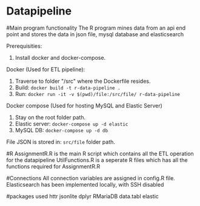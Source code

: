 # Datapipeline

#Main program functionality
The R program mines data from an api end point and stores the data in json file, mysql database and elasticsearch

Prerequisities:
1. Install docker and docker-compose.

Docker (Used for ETL pipeline):
1. Traverse to folder "/src" where the Dockerfile resides.
2. Build:
`docker build -t r-data-pipeline .`
3. Run:
`docker run -it -v $(pwd)/file:/src/file/ r-data-pipeline`

Docker compose (Used for hosting MySQL and Elastic Server)
1. Stay on the root folder path.
2. Elastic server: `docker-compose up -d elastic`
3. MySQL DB: `docker-compose up -d db`

File JSON is stored in:
`src/file` folder path.

#R 
AssignmentR.R is the main R script which contains all the ETL operation for the datapipeline
UtilFunctions.R is a seperate R files which has all the functions required for AssignmentR.R

#Connections
All connection variables are assigned in config.R file.
Elasticsearch has been implemented locally, with SSH disabled

#packages used
httr
jsonlite
dplyr
RMariaDB
data.tabl
elastic


